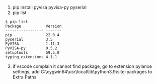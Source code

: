 
1. pip install pyvisa pyvisa-py pyserial
2. pip list
```
$ pip list
Package           Version
----------------- -------
pip               22.0.4
pyserial          3.5
PyVISA            1.11.3
PyVISA-py         0.5.2
setuptools        59.5.0
typing_extensions 4.1.1
```

3. if vscode complain it cannot find package, go to extension pylance settings, add C:\cygwin64\usr\local\lib\python3.9\site-packages to Extra Paths